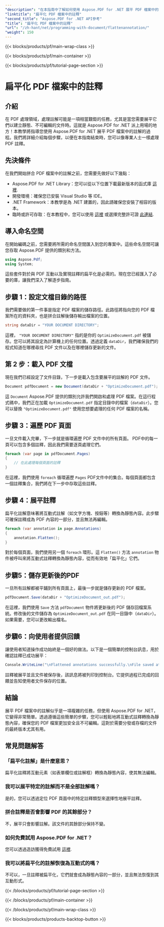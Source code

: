 ```yaml
---
"description": "在本指南中了解如何使用 Aspose.PDF for .NET 展平 PDF 檔案中的註解。透過我們的詳細教學簡化您的 PDF 管理流程。"
"linktitle": "扁平化 PDF 檔案中的註釋"
"second_title": "Aspose.PDF for .NET API參考"
"title": "扁平化 PDF 檔案中的註釋"
"url": "/zh-hant/net/programming-with-document/flattenannotation/"
"weight": 150
---
```


{{< blocks/products/pf/main-wrap-class >}}

{{< blocks/products/pf/main-container >}}

{{< blocks/products/pf/tutorial-page-section >}}

# 扁平化 PDF 檔案中的註釋

## 介紹

在 PDF 處理領域，處理註解可能是一項相當艱鉅的任務，尤其是當您需要展平它們以建立靜態、不可編輯的文件時。這就是 Aspose.PDF for .NET 派上用場的地方！本教學將指導您使用 Aspose.PDF for .NET 展平 PDF 檔案中的註解的過程。我們將詳細介紹每個步驟，以便在本指南結束時，您可以像專業人士一樣處理 PDF 註釋。

## 先決條件

在我們開始拼合 PDF 檔案中的註解之前，您需要先做好以下幾點：

- Aspose.PDF for .NET Library：您可以從以下位置下載最新版本的函式庫 [這裡](https://releases。aspose.com/pdf/net/).
- 開發環境：確保您已安裝 Visual Studio 等 IDE。
- .NET Framework：本教學是為 .NET 建置的，因此請確保您安裝了相容的版本。
- 臨時或許可存取：在本教程中，您可以使用 [這裡](https://purchase.aspose.com/temporary-license/) 或選擇完整許可證 [此連結](https://purchase。aspose.com/buy).

## 導入命名空間

在開始編碼之前，您需要將所需的命名空間匯入到您的專案中。這些命名空間可讓您存取 Aspose.PDF 提供的類別和方法。

```csharp
using Aspose.Pdf;
using System;
```

這些套件對於與 PDF 互動以及實現註釋的扁平化是必需的。現在您已經匯入了必要的庫，讓我們深入了解逐步指南。

## 步驟 1：設定文檔目錄的路徑

我們需要做的第一件事是指定 PDF 檔案的儲存路徑。此路徑將指向您的 PDF 檔案所在的資料夾，也是拼合註解後儲存輸出檔案的位置。

```csharp
string dataDir = "YOUR DOCUMENT DIRECTORY";
```

這裡， `"YOUR DOCUMENT DIRECTORY"` 指的是你的 `OptimizeDocument.pdf` 被儲存。您可以將其設定為計算機上的任何位置。透過定義 `dataDir`，我們確保我們的程式知道在哪裡尋找 PDF 文件以及在哪裡儲存更新的文件。 

## 第 2 步：載入 PDF 文檔

現在我們已經設定了文件目錄，下一步是載入包含要展平的註解的 PDF 文件。

```csharp
Document pdfDocument = new Document(dataDir + "OptimizeDocument.pdf");
```

這 `Document` Aspose.PDF 提供的類別允許我們開啟和處理 PDF 檔案。在這行程式碼中，我們正在加載 `OptimizeDocument.pdf` 指定目錄中的檔案（`dataDir`）。您可以替換 `"OptimizeDocument.pdf"` 使用您想要處理的任何 PDF 檔案的名稱。

## 步驟 3：遍歷 PDF 頁面

一旦文件載入完畢，下一步就是循環遍歷 PDF 文件中的所有頁面。 PDF中的每一頁可以包含多個註釋，因此我們需要逐頁處理它們。

```csharp
foreach (var page in pdfDocument.Pages)
{
    // 在此處理每個頁面的註釋
}
```

在這裡，我們使用 `foreach` 循環遍歷 `Pages` PDF文件中的集合。每個頁面都包含一個註釋集合，我們將在下一步中存取這些註釋。

## 步驟 4：展平註釋

扁平化註解意味著將互動式註解（如文字方塊、按鈕等）轉換為靜態內容。此步驟可確保註釋成為 PDF 內容的一部分，並且無法再編輯。

```csharp
foreach (var annotation in page.Annotations)
{
    annotation.Flatten();
}
```

對於每個頁面，我們使用另一個 `foreach` 環形。這 `Flatten()` 方法 `annotation` 物件被呼叫來將互動式註釋轉換為靜態內容，從而有效地「扁平化」它們。

## 步驟5：儲存更新後的PDF

一旦所有註解都被平鋪到所有頁面上，最後一步就是儲存更新的 PDF 檔案。

```csharp
pdfDocument.Save(dataDir + "OptimizeDocument_out.pdf");
```

在這裡，我們使用 `Save` 方法 `pdfDocument` 物件將更新後的 PDF 儲存回檔案系統。修改後的文件儲存為 `OptimizeDocument_out.pdf` 在同一目錄中（`dataDir`）。如果需要，您可以更改輸出檔名。

## 步驟6：向使用者提供回饋

讓使用者知道操作成功始終是一個好的做法。以下是一個簡單的控制台訊息，用於確認註釋已成功展平：

```csharp
Console.WriteLine("\nFlattened annotations successfully.\nFile saved at " + dataDir);
```

註釋被展平並且文件被保存後，該訊息將被列印到控制台。它提供過程已完成的回饋並告知使用者文件保存的位置。

## 結論

展平 PDF 檔案中的註解似乎是一項複雜的任務，但使用 Aspose.PDF for .NET，它變得非常簡單。透過遵循這些簡單的步驟，您可以輕鬆地將互動式註釋轉換為靜態內容，確保您的 PDF 檔案更加安全且不可編輯。這對於需要分發或存檔的文件的最終版本尤其有用。

## 常見問題解答

### 「扁平化註解」是什麼意思？
扁平化註釋將互動元素（如表單欄位或註解框）轉換為靜態內容，使其無法編輯。

### 我可以展平特定的註解而不是全部註解嗎？
是的，您可以透過定位 PDF 頁面中的特定註釋類型來選擇性地展平註釋。

### 拼合註釋是否會影響 PDF 的其餘部分？
不，展平只會影響註解。該文件的其餘部分保持不變。

### 如何免費試用 Aspose.PDF for .NET？
您可以透過造訪獲得免費試用 [這裡](https://releases。aspose.com/).

### 我可以將扁平化的註解恢復為互動式的嗎？
不可以，一旦註釋被扁平化，它們就會成為靜態內容的一部分，並且無法恢復到其互動形式。

{{< /blocks/products/pf/tutorial-page-section >}}

{{< /blocks/products/pf/main-container >}}

{{< /blocks/products/pf/main-wrap-class >}}

{{< blocks/products/products-backtop-button >}}